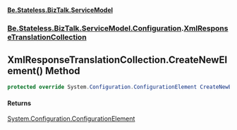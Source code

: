 #### [Be.Stateless.BizTalk.ServiceModel](README.md 'README')
### [Be.Stateless.BizTalk.ServiceModel.Configuration](Be.Stateless.BizTalk.ServiceModel.Configuration.md 'Be.Stateless.BizTalk.ServiceModel.Configuration').[XmlResponseTranslationCollection](XmlResponseTranslationCollection.md 'Be.Stateless.BizTalk.ServiceModel.Configuration.XmlResponseTranslationCollection')

## XmlResponseTranslationCollection.CreateNewElement() Method

```csharp
protected override System.Configuration.ConfigurationElement CreateNewElement();
```

#### Returns
[System.Configuration.ConfigurationElement](https://docs.microsoft.com/en-us/dotnet/api/System.Configuration.ConfigurationElement 'System.Configuration.ConfigurationElement')